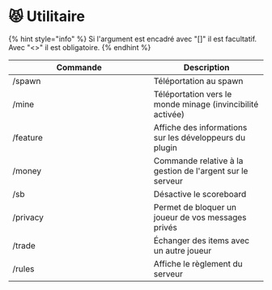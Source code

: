 # 😾 Utilitaire

{% hint style="info" %}
Si l'argument est encadré avec "\[]" il est facultatif. Avec "<>" il est obligatoire.
{% endhint %}

<table><thead><tr><th width="263">Commande</th><th>Description</th></tr></thead><tbody><tr><td>/spawn</td><td>Téléportation au spawn</td></tr><tr><td>/mine</td><td>Téléportation vers le monde minage (invincibilité activée)</td></tr><tr><td>/feature</td><td>Affiche des informations sur les développeurs du plugin</td></tr><tr><td>/money</td><td>Commande relative à la gestion de l'argent sur le serveur</td></tr><tr><td>/sb</td><td>Désactive le scoreboard</td></tr><tr><td>/privacy</td><td>Permet de bloquer un joueur de vos messages privés</td></tr><tr><td>/trade</td><td>Échanger des items avec un autre joueur</td></tr><tr><td>/rules</td><td>Affiche le règlement du serveur</td></tr></tbody></table>
